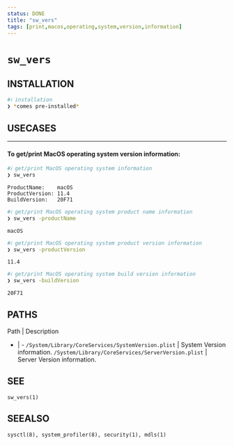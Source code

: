 ```yaml
---
status: DONE
title: "sw_vers"
tags: [print,macos,operating,system,version,information]
---
```


# `sw_vers`

## INSTALLATION


```bash
#ℹ︎ installation
❯ *comes pre-installed*
```


## USECASES

----
#### To get/print MacOS operating system version information:


```bash
#ℹ︎ get/print MacOS operating system information
❯ sw_vers
```

    ProductName:	macOS
    ProductVersion:	11.4
    BuildVersion:	20F71


```bash
#ℹ︎ get/print MacOS operating system product name information
❯ sw_vers -productName
```

    macOS


```bash
#ℹ︎ get/print MacOS operating system product version information
❯ sw_vers -productVersion
```

    11.4


```bash
#ℹ︎ get/print MacOS operating system build version information
❯ sw_vers -buildVersion
```

    20F71


## PATHS

Path | Description
- | -
`/System/Library/CoreServices/SystemVersion.plist` | System Version information.
`/System/Library/CoreServices/ServerVersion.plist` | Server Version information.

## SEE

    sw_vers(1)

## SEEALSO

    sysctl(8), system_profiler(8), security(1), mdls(1)

